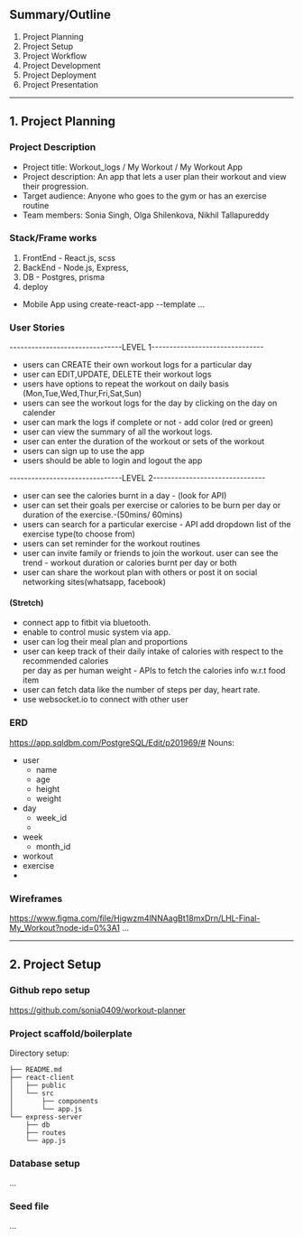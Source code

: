 ## Summary/Outline
1. Project Planning
2. Project Setup
3. Project Workflow
4. Project Development
5. Project Deployment
6. Project Presentation
___

## 1. Project Planning
### Project Description
- Project title: Workout_logs / My Workout / My Workout App
- Project description: An app that lets a user plan their workout and view their progression.
- Target audience: Anyone who goes to the gym or has an exercise routine
- Team members: Sonia Singh, Olga Shilenkova, Nikhil Tallapureddy 

### Stack/Frame works
1. FrontEnd - React.js, scss
2. BackEnd - Node.js, Express, 
3. DB - Postgres, prisma
4. deploy 

- Mobile App using create-react-app --template ...

### User Stories

-------------------------------LEVEL 1-------------------------------
- users can CREATE their own workout logs for a particular day 
- user can EDIT,UPDATE, DELETE their workout logs
- users have options to repeat the workout on daily basis (Mon,Tue,Wed,Thur,Fri,Sat,Sun)
- users can see the workout logs for the day by clicking on the day on calender 
- user can mark the logs if complete or not - add color (red or green) 
- user can view the summary of all the workout logs.
- user can enter the duration of the workout or sets of the workout
- users can sign up to use the app 
- users should be able to login and logout the app

-------------------------------LEVEL 2-------------------------------
- user can see the calories burnt in a day - (look for API)
- user can set their goals per exercise or calories to be burn per day or duration of the exercise.-(50mins/ 60mins)
- users can search for a particular exercise - API add dropdown list of the exercise type(to choose from)
- users can set reminder for the workout routines
- user can invite family or friends to join the workout.
user can see the trend - workout duration or calories burnt per day or both
- user can share the workout plan with others or post it on social networking sites(whatsapp, facebook) 


#### (Stretch)
- connect app to fitbit via bluetooth.
- enable to control music system via app.
- user can log their meal plan and proportions 
- user can keep track of their daily intake of calories with respect to the recommended calories   
  per day as per human weight - APIs to fetch the calories info w.r.t food item
- user can fetch data like the number of steps per day, heart rate.
- use websocket.io to connect with other user


### ERD
https://app.sqldbm.com/PostgreSQL/Edit/p201969/#
Nouns:
- user
  - name
  - age
  - height
  - weight
- day
  - week_id
  - 
- week
  - month_id
- workout
- exercise
- 
### Wireframes
https://www.figma.com/file/Higwzm4lNNAagBt18mxDrn/LHL-Final-My_Workout?node-id=0%3A1
...

___
## 2. Project Setup

### Github repo setup
https://github.com/sonia0409/workout-planner

### Project scaffold/boilerplate
Directory setup:
```
├── README.md
├── react-client
│   ├── public
│   └── src
│       ├── components
│       └── app.js
└── express-server
    ├── db
    ├── routes
    └── app.js
```
### Database setup

...

### Seed file

...
